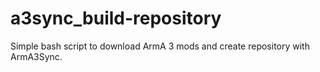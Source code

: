 # a3sync_build-repository
Simple bash script to download ArmA 3 mods and create repository with ArmA3Sync.
